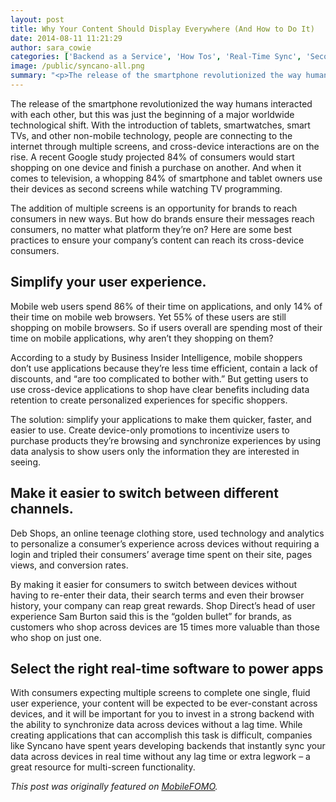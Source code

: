 ```yaml
---
layout: post
title: Why Your Content Should Display Everywhere (And How to Do It)
date: 2014-08-11 11:21:29
author: sara_cowie
categories: ['Backend as a Service', 'How Tos', 'Real-Time Sync', 'Second Screen']
image: /public/syncano-all.png
summary: "<p>The release of the smartphone revolutionized the way humans interacted with each other, but this was just the beginning of a major worldwide technological shift. With the introduction of tablets, smartwatches, smart TVs, and other non-mobile technology, people are connecting to the internet through multiple screens, and cross-device interactions are on the rise. A recent Google study projected 84% of consumers would start shopping on one device and finish a purchase on another. And when it comes to television, a whopping 84% of smartphone and tablet owners use their devices as second screens while watching TV programming.</p><p>The addition of multiple screens is an opportunity for brands to reach consumers in new ways. But how do brands ensure their messages reach consumers, no matter what platform they’re on? Here are some best practices to ensure your company’s content can reach its cross-device consumers.</p>"
---
```

The release of the smartphone revolutionized the way humans interacted with each other, but this was just the beginning of a major worldwide technological shift. With the introduction of tablets, smartwatches, smart TVs, and other non-mobile technology, people are connecting to the internet through multiple screens, and cross-device interactions are on the rise. A recent Google study projected 84% of consumers would start shopping on one device and finish a purchase on another. And when it comes to television, a whopping 84% of smartphone and tablet owners use their devices as second screens while watching TV programming.

The addition of multiple screens is an opportunity for brands to reach consumers in new ways. But how do brands ensure their messages reach consumers, no matter what platform they’re on? Here are some best practices to ensure your company’s content can reach its cross-device consumers.<!--more-->
<h2>Simplify your user experience.</h2>
Mobile web users spend 86% of their time on applications, and only 14% of their time on mobile web browsers. Yet 55% of these users are still shopping on mobile browsers. So if users overall are spending most of their time on mobile applications, why aren’t they shopping on them?

According to a study by Business Insider Intelligence, mobile shoppers don’t use applications because they’re less time efficient, contain a lack of discounts, and “are too complicated to bother with.” But getting users to use cross-device applications to shop have clear benefits including data retention to create personalized experiences for specific shoppers.

The solution: simplify your applications to make them quicker, faster, and easier to use. Create device-only promotions to incentivize users to purchase products they’re browsing and synchronize experiences by using data analysis to show users only the information they are interested in seeing.
<h2>Make it easier to switch between different channels.</h2>
Deb Shops, an online teenage clothing store, used technology and analytics to personalize a consumer’s experience across devices without requiring a login and tripled their consumers’ average time spent on their site, pages views, and conversion rates.

By making it easier for consumers to switch between devices without having to re-enter their data, their search terms and even their browser history, your company can reap great rewards. Shop Direct’s head of user experience Sam Burton said this is the “golden bullet” for brands, as customers who shop across devices are 15 times more valuable than those who shop on just one.
<h2>Select the right real-time software to power apps</h2>
With consumers expecting multiple screens to complete one single, fluid user experience, your content will be expected to be ever-constant across devices, and it will be important for you to invest in a strong backend with the ability to synchronize data across devices without a lag time. While creating applications that can accomplish this task is difficult, companies like Syncano have spent years developing backends that instantly sync your data across devices in real time without any lag time or extra legwork – a great resource for multi-screen functionality.

<em>This post was originally featured on <a href="http://mobilefomo.com/2014/04/content-display-and-it/">MobileFOMO</a>.</em>
